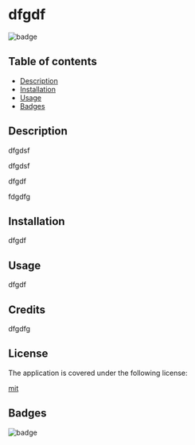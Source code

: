 
# dfgdf
![badge](https://img.shields.io/badge/license-mit-brightorange)
    
## Table of contents

* [Description](#description)
* [Installation](#installation)
* [Usage](#usage)
* [Badges](#badges)
    
## Description

dfgdsf

dfgdsf

dfgdf

fdgdfg

## Installation

dfgdf

## Usage

dfgdf

## Credits

dfgdfg


## License
  
The application is covered under the following license:
  
[mit](https://choosealicense.com/licenses/mit)
      

## Badges

![badge](https://img.shields.io/badge/license-mit-brightorange)

